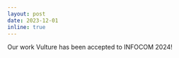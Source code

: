 ```yaml
---
layout: post
date: 2023-12-01
inline: true
---
```


Our work Vulture has been accepted to INFOCOM 2024!
